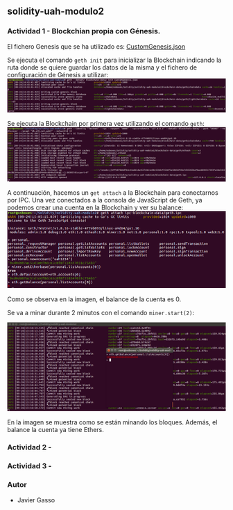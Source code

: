 ## solidity-uah-modulo2

### **Actividad 1** - Blockchian propia con Génesis.

El fichero Genesis que se ha utilizado es: [CustomGenesis.json](CustomGenesis.json)

Se ejecuta el comando `geth init` para inicializar la Blockchain indicando la ruta donde se quiere guardar los datos de la misma y el fichero de configuración de Génesis a utilizar:
![Captura 1](screenshots/screen001.png "Captura 1")

Se ejecuta la Blockchain por primera vez  utilizando el comando `geth`:
![Captura 2](screenshots/screen002.png "Captura 2")

A continuación, hacemos un `get attach` a la Blockchain para conectarnos por IPC. Una vez conectados a la consola de JavaScript de Geth, ya podemos crear una cuenta en la Blockchain y ver su balance:
![Captura 3](screenshots/screen003.png "Captura 3")

Como se observa en la imagen, el balance de la cuenta es 0.

Se va a minar durante 2 minutos con el comando `miner.start(2)`:

![Captura 4](screenshots/screen004.png "Captura 4")

En la imagen se muestra como se están minando los bloques. Además, el balance la cuenta ya tiene Ethers.


### **Actividad 2** - 


### **Actividad 3** - 


### Autor
- Javier Gasso


